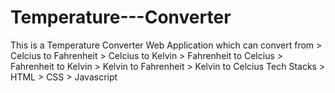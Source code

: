 # Temperature---Converter

This is a Temperature Converter Web Application which can convert from 
            > Celcius to Fahrenheit
            > Celcius to Kelvin
            > Fahrenheit to Celcius
            > Fahrenheit to Kelvin
            > Kelvin to Fahrenheit
            > Kelvin to Celcius
Tech Stacks 
            > HTML
            > CSS
            > Javascript
